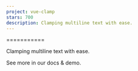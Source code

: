 ```yaml
---
project: vue-clamp
stars: 700
description: Clamping multiline text with ease.
---
```


<vue-clamp>
===========

Clamping multiline text with ease.

See more in our docs & demo.
